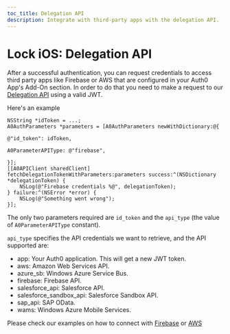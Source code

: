 ```yaml
---
toc_title: Delegation API
description: Integrate with third-party apps with the delegation API.
---
```


# Lock iOS: Delegation API

After a successful authentication, you can request credentials to access third party apps like Firebase or AWS that are configured in your Auth0 App's Add-On section. In order to do that you need to make a request to our [Delegation API](/auth-api#!#post--delegation) using a valid JWT.

Here's an example
```objc
NSString *idToken = ...;
A0AuthParameters *parameters = [A0AuthParameters newWithDictionary:@{
                                                                     @"id_token": idToken,
                                                                     A0ParameterAPIType: @"firebase",
                                                                     }];
[[A0APIClient sharedClient] fetchDelegationTokenWithParameters:parameters success:^(NSDictionary *delegationToken) {
    NSLog(@"Firebase credentials %@", delegationToken);
} failure:^(NSError *error) {
    NSLog(@"Something went wrong");
}];
```

The only two parameters required are `id_token` and the `api_type` (the value of `A0ParameterAPIType` constant).

`api_type` specifies the API credentials we want to retrieve, and the API supported are:

* app: Your Auth0 application. This will get a new JWT token.
* aws: Amazon Web Services API.
* azure_sb: Windows Azure Service Bus.
* firebase: Firebase API.
* salesforce_api: Salesforce API.
* salesforce_sandbox_api: Salesforce Sandbox API.
* sap_api: SAP OData.
* wams: Windows Azure Mobile Services.

Please check our examples on how to connect with [Firebase](https://github.com/auth0/Lock.iOS-OSX/tree/master/Examples/Firebase) or [AWS](https://github.com/auth0/Lock.iOS-OSX/tree/master/Examples/AWS)

